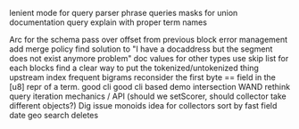lenient mode for query parser
phrase queries
masks for union
documentation
query explain with proper term names

Arc for the schema
pass over offset from previous block
error management
add merge policy
find solution to "I have a docaddress but the segment does not exist anymore problem"
doc values for other types
use skip list for each blocks
find a clear way to put the tokenized/untokenized thing upstream
index frequent bigrams
reconsider the first byte == field in the [u8] repr of a term.
good cli
good cli based demo
intersection
WAND
rethink query iteration mechanics / API (should we setScorer, should
collector take different objects?)
Dig issue monoids idea for collectors
sort by fast field
date
geo search
deletes
